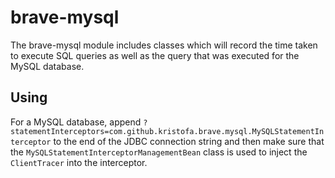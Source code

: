 # brave-mysql #

The brave-mysql module includes classes which will record the time taken to execute SQL queries
as well as the query that was executed for the MySQL database.

## Using ##

For a MySQL database, append `?statementInterceptors=com.github.kristofa.brave.mysql.MySQLStatementInterceptor`
to the end of the JDBC connection string and then make sure that the `MySQLStatementInterceptorManagementBean`
class is used to inject the `ClientTracer` into the interceptor.

